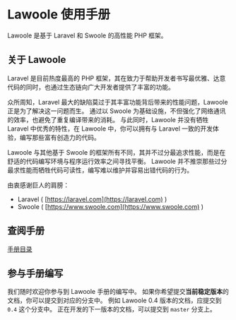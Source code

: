 # Lawoole 使用手册

Lawoole 是基于 Laravel 和 Swoole 的高性能 PHP 框架。

## 关于 Lawoole

Laravel 是目前热度最高的 PHP 框架，其在致力于帮助开发者书写最优雅、达意代码的同时，也通过生态链向广大开发者提供了丰富的功能。

众所周知，Laravel 最大的缺陷莫过于其丰富功能背后带来的性能问题，Lawoole 正是为了解决这一问题而生。
通过以 Swoole 为基础设施，不但强化了网络通讯的效率，也避免了重复编译带来的消耗。
与此同时，Lawoole 并没有牺牲 Laravel 中优秀的特性，在 Lawoole 中，你可以拥有与 Laravel 一致的开发体验，编写那些富有创造力的代码。

Lawoole 与其他基于 Swoole 的框架所有不同，其并不过分最追求性能，而是在舒适的代码编写环境与程序运行效率之间寻找平衡。
Lawoole 并不推崇那些过分最求性能而牺牲代码可读性，编写难以维护并容易出错代码的行为。

由衷感谢巨人的肩膀：

- Laravel ( [https://laravel.com](https://laravel.com) )
- Swoole ( [https://www.swoole.com](https://www.swoole.com) )

## 查阅手册

[手册目录](docs/documentation.md)

## 参与手册编写

我们随时欢迎你参与到 Lawoole 手册的编写中。
如果你希望提交**当前稳定版本**的文档，你可以提交到对应的分支中。
例如 Lawoole 0.4 版本的文档，应提交到 `0.4` 这个分支中。
正在开发的下一版本的文档，可以提交到 `master` 分支上。